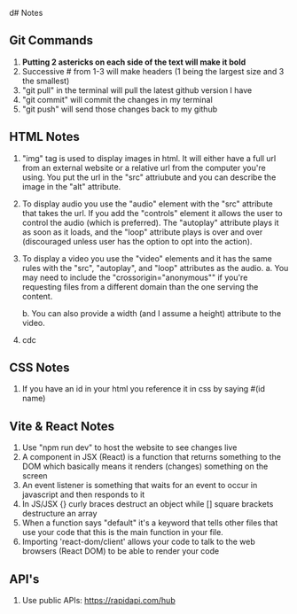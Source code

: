 d# Notes

## Git Commands
1. **Putting 2 astericks on each side of the text will make it bold**
2. Successive # from 1-3 will make headers (1 being the largest size and 3 the smallest)
3. "git pull" in the terminal will pull the latest github version I have
4. "git commit" will commit the changes in my terminal
5. "git push" will send those changes back to my github

## HTML Notes

1. "img" tag is used to display images in html. It will either have a full url from an external website or a relative url from the computer you're using. You put the url in the "src" attriubute and you can describe the image in the "alt" attribute.
2. To display audio you use the "audio" element with the "src" attribute that takes the url. If you add the "controls" element it allows the user to control the audio (which is preferred). The "autoplay" attribute plays it as soon as it loads, and the "loop" attribute plays is over and over (discouraged unless user has the option to opt into the action).
3. To display a video you use the "video" elements and it has the same rules with the "src", "autoplay", and "loop" attributes as the audio.
   a. You may need to include the "crossorigin="anonymous"" if you're requesting files from a different domain than the one serving the content.
   
   b. You can also provide a width (and I assume a height) attribute to the video.
4. cdc

## CSS Notes

1. If you have an id in your html you reference it in css by saying #(id name)

## Vite & React Notes

1. Use "npm run dev" to host the website to see changes live
2. A component in JSX (React) is a function that returns something to the DOM which basically means it renders (changes) something on the screen
3. An event listener is something that waits for an event to occur in javascript and then responds to it
4. In JS/JSX {} curly braces destruct an object while [] square brackets destructure an array
5. When a function says "default" it's a keyword that tells other files that use your code that this is the main function in your file.
6. Importing 'react-dom/client' allows your code to talk to the web browsers (React DOM) to be able to render your code

## API's

1. Use public APIs: https://rapidapi.com/hub
